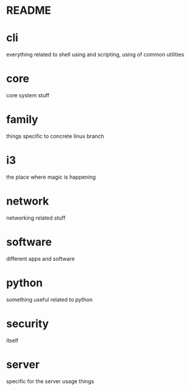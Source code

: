 README
======
# cli
everything related to shell using and scripting, using of common utilities

# core
core system stuff

# family
things specific to concrete linux branch

# i3
the place where magic is happening

# network
networking related stuff

# software
different apps and software

# python
something useful related to python

# security
itself

# server
specific for the server usage things
